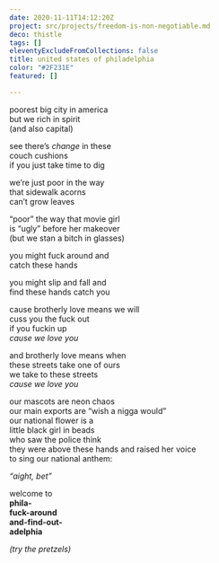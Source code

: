 ```yaml
---
date: 2020-11-11T14:12:20Z
project: src/projects/freedom-is-non-negotiable.md
deco: thistle
tags: []
eleventyExcludeFromCollections: false
title: united states of philadelphia
color: "#2F231E"
featured: []

---
```

poorest big city in america  
but we rich in spirit  
(and also capital)

see there’s _change_ in these  
couch cushions  
if you just take time to dig

>

we’re just poor in the way  
that sidewalk acorns  
can’t grow leaves

“poor” the way that movie girl  
is “ugly” before her makeover  
(but we stan a bitch in glasses)

>

you might fuck around and  
catch these hands

you might slip and fall and  
find these hands catch you

>

cause brotherly love means we will  
cuss you the fuck out  
if you fuckin up  
_cause we love you_

and brotherly love means when  
these streets take one of ours  
we take to these streets  
_cause we love you_

>

our mascots are neon chaos  
our main exports are “wish a nigga would”  
our national flower is a  
little black girl in beads  
who saw the police think  
they were above these hands
and raised her voice  
to sing our national anthem:

_“aight, bet”_

>

welcome to  
**phila-  
fuck-around  
and-find-out-  
adelphia**

_(try the pretzels)_
